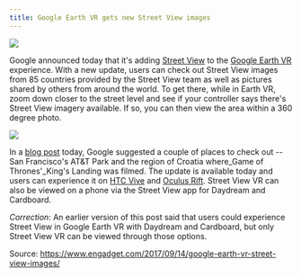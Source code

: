 ```yaml
---
title: Google Earth VR gets new Street View images
---
```


![](https://o.aolcdn.com/images/dims?quality=100&image_uri=http%3A%2F%2Fo.aolcdn.com%2Fhss%2Fstorage%2Fmidas%2F5cbe65af02cdf1a8db2a4dde85ae0485%2F205669821%2Fgooglestreetview.jpg&client=cbc79c14efcebee57402&signature=aa8248b6ae04457bfdf83945add07ddbfe75c73e)

Google announced today that it's adding [Street View](https://www.engadget.com/2017/09/05/google-street-view-camera-upgrade/) to the [Google Earth VR](https://www.engadget.com/2017/04/18/google-earth-vr-on-oculus-rift/) experience. With a new update, users can check out Street View images from 85 countries provided by the Street View team as well as pictures shared by others from around the world. To get there, while in Earth VR, zoom down closer to the street level and see if your controller says there's Street View imagery available. If so, you can then view the area within a 360 degree photo.

![](https://s.aolcdn.com/hss/storage/midas/8f2b330fb88f1a58609ce97ed8a03ecc/205669107/Dubrovnik_32mb-42+%28dragged%29.tiff)

In a [blog post](https://www.blog.google/products/google-vr/get-closer-look-street-view-google-earth-vr/) today, Google suggested a couple of places to check out -- San Francisco's AT&T Park and the region of Croatia where_Game of Thrones'_King's Landing was filmed. The update is available today and users can experience it on [HTC Vive](https://www.engadget.com/2017/09/07/la-noire-vr-playstation-4-xbox-one-switch/) and [Oculus Rift](https://www.engadget.com/2017/09/08/oculus-pc-update-demo-mode/). Street View VR can also be viewed on a phone via the Street View app for Daydream and Cardboard.

_Correction_: An earlier version of this post said that users could experience Street View in Google Earth VR with Daydream and Cardboard, but only Street View VR can be viewed through those options.

Source: https://www.engadget.com/2017/09/14/google-earth-vr-street-view-images/

